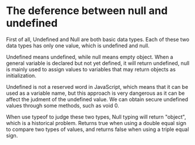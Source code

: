 # The deference between null and undefined
First of all, Undefined and Null are both basic data types. Each of these two data types has only one value, which is undefined and null.

Undefined means undefined, while null means empty object. When a general variable is declared but not yet defined, it will return undefined, null is mainly used to assign values to variables that may return objects as initialization.

Undefined is not a reserved word in JavaScript, which means that it can be used as a variable name, but this approach is very dangerous as it can be affect the judment of the undefined value. We can obtain secure undefined values through some methods, such as void 0.

When use typeof to judge these two types, Null typing will return "object", which is a historical problem. Returns true when using a double equal sign to compare two types of values, and returns false when using a triple equal sign.